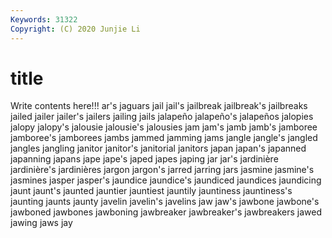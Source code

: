```yaml
---
Keywords: 31322
Copyright: (C) 2020 Junjie Li
---
```


# title

Write contents here!!!
ar's 
jaguars 
jail 
jail's 
jailbreak 
jailbreak's 
jailbreaks 
jailed
jailer 
jailer's 
jailers 
jailing 
jails 
jalapeño 
jalapeño's 
jalapeños 
jalopies 
jalopy
jalopy's 
jalousie 
jalousie's 
jalousies 
jam 
jam's 
jamb 
jamb's 
jamboree 
jamboree's
jamborees 
jambs 
jammed 
jamming 
jams 
jangle 
jangle's 
jangled 
jangles 
jangling
janitor 
janitor's 
janitorial 
janitors 
japan 
japan's 
japanned 
japanning 
japans 
jape
jape's 
japed 
japes 
japing 
jar 
jar's 
jardinière 
jardinière's 
jardinières 
jargon
jargon's 
jarred 
jarring 
jars 
jasmine 
jasmine's 
jasmines 
jasper 
jasper's 
jaundice
jaundice's 
jaundiced 
jaundices 
jaundicing 
jaunt 
jaunt's 
jaunted 
jauntier 
jauntiest 
jauntily
jauntiness 
jauntiness's 
jaunting 
jaunts 
jaunty 
javelin 
javelin's 
javelins 
jaw 
jaw's
jawbone 
jawbone's 
jawboned 
jawbones 
jawboning 
jawbreaker 
jawbreaker's 
jawbreakers 
jawed 
jawing
jaws 
jay 
